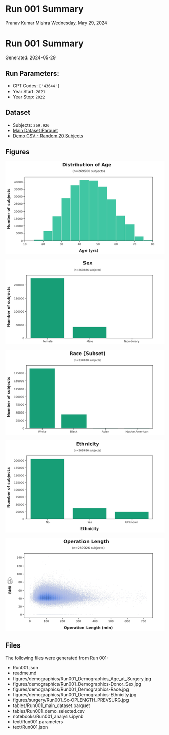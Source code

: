 # Run 001 Summary
Pranav Kumar Mishra
Wednesday, May 29, 2024

# Run 001 Summary

Generated: 2024-05-29

## Run Parameters:

- CPT Codes: `['43644']`
- Year Start: `2021`
- Year Stop: `2022`

## Dataset

- Subjects: `269,926`
- [Main Dataset
  Parquet](data/analysis/bariatric/runs/run_001/tables/Run001_main_dataset.parquet)
- [Demo CSV - Random 20
  Subjects](data/analysis/bariatric/runs/run_001/tables/Run001_demo_selected.csv)

## Figures

![Run001_Demographics_Age_at_Surgery.jpg](figures/demographics/Run001_Demographics_Age_at_Surgery.jpg)

![Run001_Demographics-Donor_Sex.jpg](figures/demographics/Run001_Demographics-Donor_Sex.jpg)

![Run001_Demographics-Race.jpg](figures/demographics/Run001_Demographics-Race.jpg)

![Run001_Demographics-Ethnicity.jpg](figures/demographics/Run001_Demographics-Ethnicity.jpg)

![Run001_Sx-OPLENGTH_PREVSURG.jpg](figures/surgery/Run001_Sx-OPLENGTH_PREVSURG.jpg)

## Files

The following files were generated from Run 001:

- Run001.json
- readme.md
- figures/demographics/Run001_Demographics_Age_at_Surgery.jpg
- figures/demographics/Run001_Demographics-Donor_Sex.jpg
- figures/demographics/Run001_Demographics-Race.jpg
- figures/demographics/Run001_Demographics-Ethnicity.jpg
- figures/surgery/Run001_Sx-OPLENGTH_PREVSURG.jpg
- tables/Run001_main_dataset.parquet
- tables/Run001_demo_selected.csv
- notebooks/Run001_analysis.ipynb
- text/Run001.parameters
- text/Run001.json
